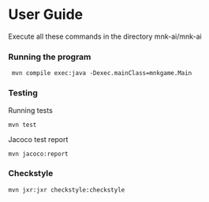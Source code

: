 # User Guide

Execute all these commands in the directory mnk-ai/mnk-ai

### Running the program


```
 mvn compile exec:java -Dexec.mainClass=mnkgame.Main
```

### Testing

Running tests

```
mvn test
```

Jacoco test report
```
mvn jacoco:report
```

### Checkstyle

```
mvn jxr:jxr checkstyle:checkstyle
```
